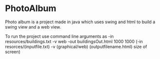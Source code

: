 # PhotoAlbum
Photo album is a project made in java which uses swing and html to build a swing view and a web view. 

To run the project use command line arguments as 
-in resources/buildings.txt -v web -out buildingsOut.html 1000 1000
(-in resorces/(inputfile.txt) -v (graphical/web) (outputfilename.html) size of screen)

